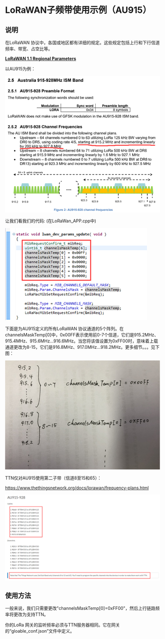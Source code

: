 # LoRaWAN子频带使用示例（AU915）

## 说明

在LoRaWAN 协议中，各国或地区都有详细的规定。这些规定包括上行和下行信道频率、带宽、占空比等。

**[LoRaWAN 1.1 Regional Parameters](https://lora-alliance.org/sites/default/files/2018-04/lorawantm_regional_parameters_v1.1rb_-_final.pdf)**

以AU915为例：

![](img/sub-band_usage/01.png)



让我们看我们的代码: (在LoRaWan_APP.cpp中)

![](img/sub-band_usage/02.png)

下面是为AU915定义的所有LoRaWAN 协议通道的5个阵列。在channelsMaskTemp[0]中，0x00FF表示使用前0-7个信道，它们是915.2MHz、915.4MHz、915.6MHz…916.6MHz。当您将该值设置为0xFF00时，意味着上载通道更改为8-15，它们是916.8MHz、917.0MHz…918.2MHz。更多细节。。。见下图：

![](img/sub-band_usage/03.png)

TTN仅对AU915使用第二子带（信道8至15和65）：

https://www.thethingsnetwork.org/docs/lorawan/frequency-plans.html

![](img/sub-band_usage/04.png)

## 使用方法

一般来说，我们只需要更改"channelsMaskTemp[0]=0xFF00"，然后上行链路频率将更改为支持TTN。

你的LoRa 网关的监听频率必须与TTN服务器相同。它在网关的“gloable_conf.json”文件中定义。